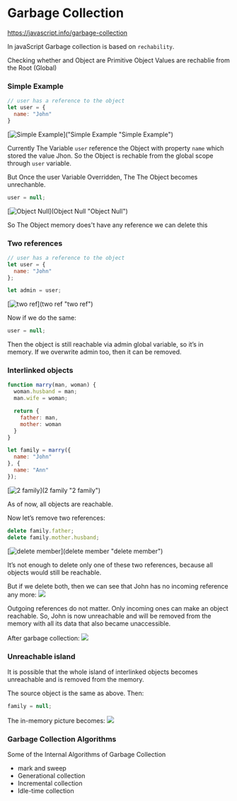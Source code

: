 # Garbage Collection

https://javascript.info/garbage-collection

In javaScript Garbage collection is based on `rechability`.

Checking whether and Object are Primitive Object Values are rechablie from the Root (Global)

### Simple Example
```js
// user has a reference to the object
let user = {
  name: "John"
}
```
[![Simple Example](https://javascript.info/article/garbage-collection/memory-user-john.png "Simple Example")]("Simple Example "Simple Example")

Currently The Variable `user` reference the Object with property `name` which stored the value Jhon. So the Object is rechable from the global scope through `user` variable.

But Once the user Variable Overridden, The The Object becomes unrechanble.

```js
user = null;
```

[![Object Null](https://javascript.info/article/garbage-collection/memory-user-john-lost.png  "Object Null")](Object Null "Object Null")

So The Object memory does't have any reference we can delete this

### Two references
```js
// user has a reference to the object
let user = {
  name: "John"
};

let admin = user;
```
[![two ref](https://javascript.info/article/garbage-collection/memory-user-john-admin.png "two ref")](two ref "two ref")

Now if we do the same:
```js
user = null;
```
Then the object is still reachable via admin global variable, so it’s in memory. If we overwrite admin too, then it can be removed.

### Interlinked objects
```js
function marry(man, woman) {
  woman.husband = man;
  man.wife = woman;

  return {
    father: man,
    mother: woman
  }
}

let family = marry({
  name: "John"
}, {
  name: "Ann"
});
```
[![2 family](https://javascript.info/article/garbage-collection/family.png "2 family")](2 family "2 family")

As of now, all objects are reachable.

Now let’s remove two references:
```js
delete family.father;
delete family.mother.husband;
```
[![delete member](https://javascript.info/article/garbage-collection/family-delete-refs.png "delete member")](delete member "delete member")


It’s not enough to delete only one of these two references, because all objects would still be reachable.

But if we delete both, then we can see that John has no incoming reference any more:
![](https://javascript.info/article/garbage-collection/family-no-father.png)


Outgoing references do not matter. Only incoming ones can make an object reachable. So, John is now unreachable and will be removed from the memory with all its data that also became unaccessible.

After garbage collection:
![](https://javascript.info/article/garbage-collection/family-no-father-2.png)

### Unreachable island

It is possible that the whole island of interlinked objects becomes unreachable and is removed from the memory.

The source object is the same as above. Then:
```js
family = null;
```

The in-memory picture becomes:
![](https://javascript.info/article/garbage-collection/family-no-family.png)

### Garbage Collection Algorithms
Some of the Internal Algorithms of Garbage Collection
- mark and sweep
- Generational collection 
- Incremental collection
- Idle-time collection

